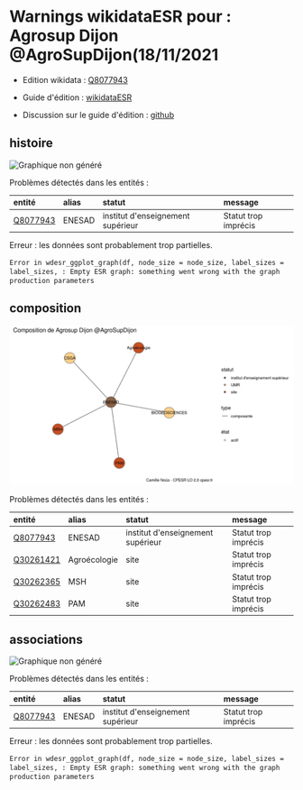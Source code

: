 Warnings wikidataESR pour : Agrosup Dijon @AgroSupDijon(18/11/2021
================

- Edition wikidata : [Q8077943](https://www.wikidata.org/wiki/Q8077943)
- Guide d'édition : [wikidataESR](https://github.com/cpesr/wikidataESR/)

- Discussion sur le guide d'édition : [github](https://github.com/cpesr/wikidataESR/issues)



## histoire 

![Graphique non généré](Q8077943-histoire.png) 

Problèmes détectés dans les entités :

|entité                                             |alias  |statut                            |message              |
|:--------------------------------------------------|:------|:---------------------------------|:--------------------|
|[Q8077943](https://www.wikidata.org/wiki/Q8077943) |ENESAD |institut d'enseignement supérieur |Statut trop imprécis |

 


Erreur : les données sont probablement trop partielles.
```
Error in wdesr_ggplot_graph(df, node_size = node_size, label_sizes = label_sizes, : Empty ESR graph: something went wrong with the graph production parameters

``` 



## composition 

![Graphique non généré](Q8077943-composition.png) 

Problèmes détectés dans les entités :

|entité                                               |alias        |statut                            |message              |
|:----------------------------------------------------|:------------|:---------------------------------|:--------------------|
|[Q8077943](https://www.wikidata.org/wiki/Q8077943)   |ENESAD       |institut d'enseignement supérieur |Statut trop imprécis |
|[Q30261421](https://www.wikidata.org/wiki/Q30261421) |Agroécologie |site                              |Statut trop imprécis |
|[Q30262365](https://www.wikidata.org/wiki/Q30262365) |MSH          |site                              |Statut trop imprécis |
|[Q30262483](https://www.wikidata.org/wiki/Q30262483) |PAM          |site                              |Statut trop imprécis |

 



## associations 

![Graphique non généré](Q8077943-associations.png) 

Problèmes détectés dans les entités :

|entité                                             |alias  |statut                            |message              |
|:--------------------------------------------------|:------|:---------------------------------|:--------------------|
|[Q8077943](https://www.wikidata.org/wiki/Q8077943) |ENESAD |institut d'enseignement supérieur |Statut trop imprécis |

 


Erreur : les données sont probablement trop partielles.
```
Error in wdesr_ggplot_graph(df, node_size = node_size, label_sizes = label_sizes, : Empty ESR graph: something went wrong with the graph production parameters

``` 

